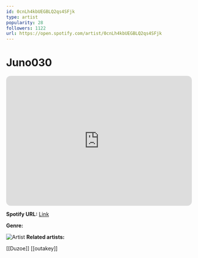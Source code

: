 ```yaml
---
id: 0cnLh4kbUEGBLQ2qs4SFjk
type: artist
popularity: 28
followers: 1122
url: https://open.spotify.com/artist/0cnLh4kbUEGBLQ2qs4SFjk
---
```

# Juno030

<iframe style="border-radius:12px" src="https://open.spotify.com/embed/artist/0cnLh4kbUEGBLQ2qs4SFjk" width="100%" height="352" frameBorder="0" allowfullscreen="" allow="autoplay; clipboard-write; encrypted-media; fullscreen; picture-in-picture" loading="lazy"></iframe>

**Spotify URL:** [Link](https://open.spotify.com/artist/0cnLh4kbUEGBLQ2qs4SFjk)

**Genre:** 

![Artist](https://i.scdn.co/image/ab6761610000e5eb491a46d5673b4dd77845e3d0)
**Related artists:**

[[Duzoe]]
[[outakey]]
